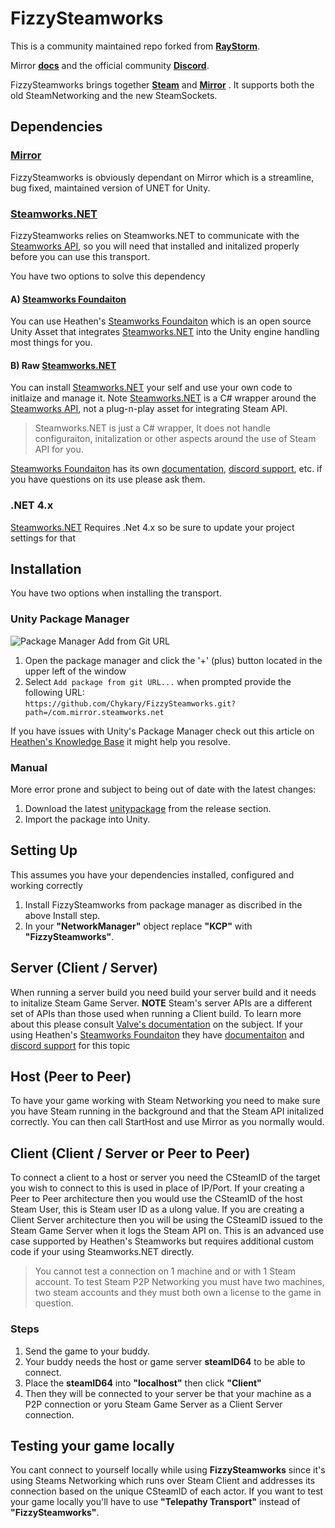 # FizzySteamworks

This is a community maintained repo forked from **[RayStorm](https://github.com/Raystorms/FizzySteamyMirror)**. 

Mirror **[docs](https://mirror-networking.com/docs/Transports/Fizzy.html)** and the official community **[Discord](https://discord.gg/N9QVxbM)**.

FizzySteamworks brings together **[Steam](https://store.steampowered.com)** and **[Mirror](https://github.com/vis2k/Mirror)** . It supports both the old SteamNetworking and the new SteamSockets. 



## Dependencies
### [Mirror](https://github.com/vis2k/Mirror)
FizzySteamworks is obviously dependant on Mirror which is a streamline, bug fixed, maintained version of UNET for Unity.

### [Steamworks.NET](https://github.com/rlabrecque/Steamworks.NET)
FizzySteamworks relies on Steamworks.NET to communicate with the [Steamworks API](https://partner.steamgames.com/doc/sdk), so you will need that installed and initalized properly before you can use this transport.

You have two options to solve this dependency
#### A) [Steamworks Foundaiton](https://github.com/heathen-engineering/SteamworksFoundation)
You can use Heathen's [Steamworks Foundaiton](https://github.com/heathen-engineering/SteamworksFoundation) which is an open source Unity Asset that integrates [Steamworks.NET](https://github.com/rlabrecque/Steamworks.NET) into the Unity engine handling most things for you. 
#### B) Raw [Steamworks.NET](https://github.com/rlabrecque/Steamworks.NET)
You can install [Steamworks.NET](https://github.com/rlabrecque/Steamworks.NET) your self and use your own code to initlaize and manage it. Note [Steamworks.NET](https://github.com/rlabrecque/Steamworks.NET) is a C# wrapper around the [Steamworks API](https://partner.steamgames.com/doc/sdk), not a plug-n-play asset for integrating Steam API. 
> Steamworks.NET is just a C# wrapper, It does not handle configuraiton, initalization or other aspects around the use of Steam API for you.

[Steamworks Foundaiton](https://github.com/heathen-engineering/SteamworksFoundation) has its own [documentation](https://kb.heathenengineering.com/assets/steamworks), [discord support](https://discord.gg/6X3xrRc), etc. if you have questions on its use please ask them.

### .NET 4.x
[Steamworks.NET](https://github.com/rlabrecque/Steamworks.NET) Requires .Net 4.x so be sure to update your project settings for that



## Installation
You have two options when installing the transport.
### Unity Package Manager
![Package Manager Add from Git URL](https://3689240098-files.gitbook.io/~/files/v0/b/gitbook-28427.appspot.com/o/assets%2F-MZWu8yFOWhCYCMkJFmR%2F-MkVzpUlxYzzEgvdinNv%2F-MkW6tqgBr-8XK0-iKQ2%2Fimage.png?alt=media&token=8a6451ed-473b-4a18-9385-cd87e41e774a)
1) Open the package manager and click the '+' (plus) button located in the upper left of the window
2) Select `Add package from git URL...` when prompted provide the following URL:  
    `https://github.com/Chykary/FizzySteamworks.git?path=/com.mirror.steamworks.net`

If you have issues with Unity's Package Manager check out this article on [Heathen's Knowledge Base](https://kb.heathenengineering.com/company/package-manager-install#troubleshooting) it might help you resolve.

### Manual
More error prone and subject to being out of date with the latest changes:
1. Download the latest [unitypackage](https://github.com/Chykary/FizzySteamworks/releases) from the release section.
2. Import the package into Unity.



## Setting Up
This assumes you have your dependencies installed, configured and working correctly
1. Install FizzySteamworks from package manager as discribed in the above Install step.
2. In your **"NetworkManager"** object replace **"KCP"** with **"FizzySteamworks"**.



## Server (Client / Server)
When running a server build you need build your server build and it needs to initalize Steam Game Server. **NOTE** Steam's server APIs are a different set of APIs than those used when running a Client build. To learn more about this please consult [Valve's documentation](https://partner.steamgames.com/doc/api/ISteamGameServer) on the subject. 
If your using Heathen's [Steamworks Foundaiton](https://github.com/heathen-engineering/SteamworksFoundation) they have [documentaiton](https://kb.heathenengineering.com/assets/steamworks/learning/core-concepts/game-server-browser) and [discord support](https://discord.gg/6X3xrRc) for this topic



## Host (Peer to Peer)
To have your game working with Steam Networking you need to make sure you have Steam running in the background and that the Steam API initalized correctly. You can then call StartHost and use Mirror as you normally would.



## Client (Client / Server or Peer to Peer)
To connect a client to a host or server you need the CSteamID of the target you wish to connect to this is used in place of IP/Port. If your creating a Peer to Peer architecture then you would use the CSteamID of the host Steam User, this is Steam user ID as a ulong value. If you are creating a Client Server architecture then you will be using the CSteamID issued to the Steam Game Server when it logs the Steam API on. This is an advanced use case supported by Heathen's Steamworks but requires additional custom code if your using Steamworks.NET directly.

> You cannot test a connection on 1 machine and or with 1 Steam account. 
> To test Steam P2P Networking you must have two machines, two steam accounts and they must both own a license to the game in question.

### Steps
1. Send the game to your buddy.
2. Your buddy needs the host or game server **steamID64** to be able to connect.
3. Place the **steamID64** into **"localhost"** then click **"Client"**
5. Then they will be connected to your server be that your machine as a P2P connection or yoru Steam Game Server as a Client Server connection.



## Testing your game locally
You cant connect to yourself locally while using **FizzySteamworks** since it's using Steams Networking which runs over Steam Client and addresses its connection based on the unique CSteamID of each actor. If you want to test your game locally you'll have to use **"Telepathy Transport"** instead of **"FizzySteamworks"**.
